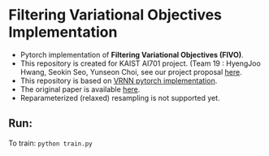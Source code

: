 # Filtering Variational Objectives Implementation 
- Pytorch implementation of **Filtering Variational Objectives (FIVO)**.
- This repository is created for KAIST AI701 project. (Team 19 : HyengJoo Hwang, Seokin Seo, Yunseon Choi, see our project proposal [here](https://www.overleaf.com/read/dkcdjbqbgcbz).
- This repository is based on [VRNN pytorch implementation](https://github.com/emited/VariationalRecurrentNeuralNetwork).
- The original paper is available [here](https://arxiv.org/pdf/1705.09279.pdf).
- Reparameterized (relaxed) resampling is not supported yet.

## Run:

To train: ``` python train.py ```
